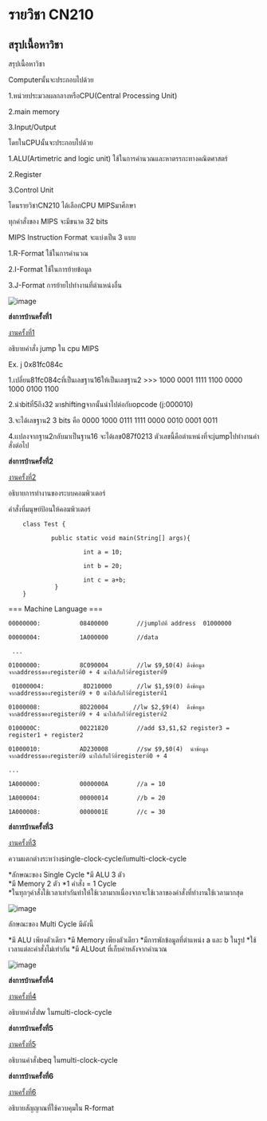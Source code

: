 # รายวิชา CN210

## สรุปเนื้อหาวิชา

สรุปเนื้อหาวิชา

Computerนั้นจะประกอบไปด้วย

1.หน่วยประมวลผลกลางหรือCPU(Central Processing Unit)

2.main memory

3.Input/Output

โดยในCPUนั้นจะประกอบไปด้วย

1.ALU(Artimetric and logic unit) ใช้ในการคำนวณและหาตรรกะทางคณิตศาสตร์

2.Register

3.Control Unit

โดนรายวิชาCN210 ได้เลือกCPU MIPSมาศีกษา

ทุกคำสั่งของ MIPS จะมีขนาด 32 bits

MIPS Instruction Format จะแบ่งเป็น 3 แบบ

1.R-Format ใช้ในการคำนวณ

2.I-Format ใช้ในการย้ายข้อมูล

3.J-Format การย้ายไปทำงานที่ตำแหน่งอื่น

![image](https://www.researchgate.net/profile/Flavio_Padua/publication/269463299/figure/fig1/AS:392119614230533@1470500009360/The-MIPS-instruction-format.png)



**ส่งการบ้านครั้งที่1**


[งานครั้งที่1](https://www.youtube.com/watch?v=wY9R6XCizwM&t=1s)

อธิบายคำสั่ง jump ใน cpu MIPS

Ex. j 0x81fc084c

1.เปลี่ยน81fc084cที่เป็นเลขฐาน16ให้เป็นเลขฐาน2 >>> 1000 0001 1111 1100 0000 1000 0100 1100

2.นำbitที่5ถึง32 มาshiftingจากนั้นนำไปต่อกับopcode (j:000010)

3.จะได้เลขฐาน2 3 bits คือ 0000 1000 0111 1111 0000 0010 0001 0011

4.เเปลงจากฐาน2กลับมาเป็นฐาน16 จะได้เลข087f0213 ตัวเลขนี้คือตำแหน่งที่จะjumpไปทำงานคำสั่งต่อไป


**ส่งการบ้านครั้งที่2**

[งานครั้งที่2](https://www.youtube.com/watch?v=8CIgbwNDo-g&t=8s)

อธิบายการทำงานของระบบคอมพิวเตอร์

คำสั่งที่มนุษย์ป้อนให้คอมพิวเตอร์

        class Test { 

                public static void main(String[] args){

                         int a = 10;
    
                         int b = 20;
    
                         int c = a+b;
                 }
        }

=== Machine Language ===

    00000000:           08400000        //jumpไปที่ address  01000000 
    
    00000004:           1A000000        //data
    
     ...

    01000000:           8C090004        //lw $9,$0(4) ดึงข้อมูลจากaddressของregisterที่0 + 4 นำไปเก็บไว้ที่registerที่9
    
     01000004:           8D210000       //lw $1,$9(0) ดึงข้อมูลจากaddressของregisterที่9 + 0 นำไปเก็บไว้ที่registerที่1

    01000008:           8D220004       //lw $2,$9(4)  ดึงข้อมูลจากaddressของregisterที่9 + 4 นำไปเก็บไว้ที่registerที่2

    0100000C:           00221820        //add $3,$1,$2 register3 = register1 + register2

    01000010:           AD230008        //sw $9,$0(4)  นำข้อมูลจากaddressของregisterที่9 นำไปเก็บไว้ที่registerที่0 + 4 

    ...

    1A000000:           0000000A        //a = 10

    1A000004:           00000014        //b = 20

    1A000008:           0000001E        //c = 30

**ส่งการบ้านครั้งที่3**

[งานครั้งที่3](https://www.youtube.com/watch?v=0poRS1BtJsE)

ความแตกต่างระหว่างsingle-clock-cycleกับmulti-clock-cycle

*ลักษณะของ Single Cycle 
        *มี ALU 3 ตัว   
        *มี Memory 2 ตัว 
        *1 คำสั่ง = 1 Cycle  
        *ในทุกๆคำสั่งใช้เวลาเท่ากันทำให้ใช้เวลามากเนื่องจากจะใช้เวลาของคำสั่งที่ทำงานใช้เวลามากสุด

![image](https://cseweb.ucsd.edu/~j2lau/cs141/single_cycle_cpu_datapath.png)

ลักษณะของ Multi Cycle มีดังนี้

*มี ALU เพียงตัวเดียว
*มี Memory เพียงตัวเดียว
*มีการพักข้อมูลที่ตำแหน่ง a และ b ในรูป
*ใช้เวลาแต่ละคำสั่งไม่เท่ากัน
*มี ALUout ที่เก็บค่าหลังจากคำนวณ

![image](https://cseweb.ucsd.edu/~j2lau/cs141/multi_cycle_cpu_datapath.png)

**ส่งการบ้านครั้งที่4**

[งานครั้งที่4](https://www.youtube.com/watch?v=yYKce5W6ZwY)

อธิบายคำสั่งlw ในmulti-clock-cycle

**ส่งการบ้านครั้งที่5**

[งานครั้งที่5](https://www.youtube.com/watch?v=s8lwbWAGc94)

อธิบานคำสั่งbeq ในmulti-clock-cycle

**ส่งการบ้านครั้งที่6**

[งานครั้งที่6](https://www.youtube.com/watch?v=rXHOVZxnRus&t=13s)

อธิบายสัญญาณที่ใช้ควบคุมใน R-format
